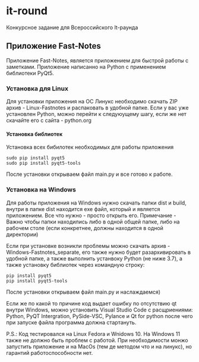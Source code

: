# it-round
Конкурсное задание для Всероссийского It-раунда

## Приложение Fast-Notes
Приложение Fast-Notes, является приложением для быстрой работы с заметками. Приложение написанно на Python с применением библиотеки PyQt5.

### Установка для Linux
Для установки приложения на ОС Линукс необходимо скачать ZIP архив - Linux-Fastnotes и распаковать в удобной папке. Если у вас уже установлен Python, можно перейти к следуюущему шагу, если же нет скачайте его с сайта - python.org

#### Установка библиотек
Установка всех бибилотек необходимых для работы приложения
```
sudo pip install pyqt5
sudo pip install pyqt5-tools
```

После установки открываем файл main.py и все готово к работе.

### Установка на Windows
Для работы приложения на Windows нужно скачать папки dist и build, внутри в папке dist находится exe файл, который и является приложением. Все что нужно - просто открыть его. Примечание - Важно чтобы папки находились либо в одной общей папке, либо на рабочем столе (если конкретнее, должны находится в одной директории)

Если при установке возникли проблемы можно скачать архив - Windows-Fastnotes_separate, его также нужно будет разархивировать в удобной папке, а также выполнить устанвоку Python (не ниже 3.7), а также установку библиотек через командную строку:
```
pip install pyqt5
pip install pyqt5-tools
```
После установки открываем файл main.py и наслаждаемся)

Если же по какой то причине код выдает ошибку по отсутствию qt внутри Windows, можно установить Visual Studio Code с расщриениями: Python, PyQT Intergration, PySide-VSC, Pylance и Qt for python
после чего при запуске файла программа должна стартануть.


P.S.: Код тестировался на Linux Fedora и Wnidows 10. На Windows 11 также не должно быть проблем с работой. При необходимости монжо запустить приложение и на MacOs (тем де методом что и на линукс), но гарантий работоспособности нет.
